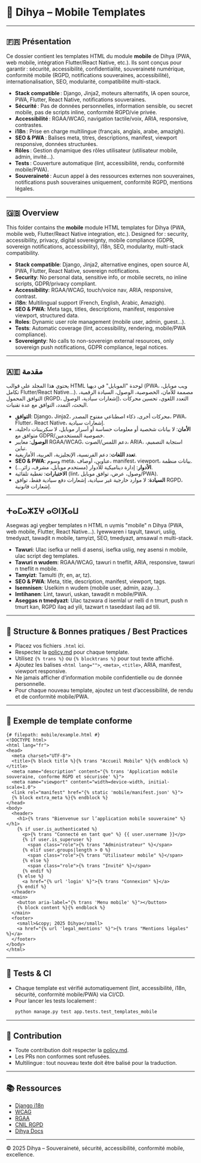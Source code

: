 # 📱 Dihya – Mobile Templates

---

## 🇫🇷 Présentation

Ce dossier contient les templates HTML du module **mobile** de Dihya (PWA, web mobile, intégration Flutter/React Native, etc.).
Ils sont conçus pour garantir : sécurité, accessibilité, confidentialité, souveraineté numérique, conformité mobile (RGPD, notifications souveraines, accessibilité), internationalisation, SEO, modularité, compatibilité multi-stack.

- **Stack compatible** : Django, Jinja2, moteurs alternatifs, IA open source, PWA, Flutter, React Native, notifications souveraines.
- **Sécurité** : Pas de données personnelles, information sensible, ou secret mobile, pas de scripts inline, conformité RGPD/vie privée.
- **Accessibilité** : RGAA/WCAG, navigation tactile/voix, ARIA, responsive, contrastes.
- **i18n** : Prise en charge multilingue (français, anglais, arabe, amazigh).
- **SEO & PWA** : Balises meta, titres, descriptions, manifest, viewport responsive, données structurées.
- **Rôles** : Gestion dynamique des rôles utilisateur (utilisateur mobile, admin, invité…).
- **Tests** : Couverture automatique (lint, accessibilité, rendu, conformité mobile/PWA).
- **Souveraineté** : Aucun appel à des ressources externes non souveraines, notifications push souveraines uniquement, conformité RGPD, mentions légales.

---

## 🇬🇧 Overview

This folder contains the **mobile** module HTML templates for Dihya (PWA, mobile web, Flutter/React Native integration, etc.).
Designed for : security, accessibility, privacy, digital sovereignty, mobile compliance (GDPR, sovereign notifications, accessibility), i18n, SEO, modularity, multi-stack compatibility.

- **Stack compatible**: Django, Jinja2, alternative engines, open source AI, PWA, Flutter, React Native, sovereign notifications.
- **Security**: No personal data, sensitive info, or mobile secrets, no inline scripts, GDPR/privacy compliant.
- **Accessibility**: RGAA/WCAG, touch/voice nav, ARIA, responsive, contrast.
- **i18n**: Multilingual support (French, English, Arabic, Amazigh).
- **SEO & PWA**: Meta tags, titles, descriptions, manifest, responsive viewport, structured data.
- **Roles**: Dynamic user role management (mobile user, admin, guest…).
- **Tests**: Automatic coverage (lint, accessibility, rendering, mobile/PWA compliance).
- **Sovereignty**: No calls to non-sovereign external resources, only sovereign push notifications, GDPR compliance, legal notices.

---

## 🇦🇪 مقدمة

يحتوي هذا المجلد على قوالب HTML لوحدة "الموبايل" في ديهيا (PWA، ويب موبايل، تكامل Flutter/React Native...).
مصممة للأمان، الخصوصية، الوصول، السيادة الرقمية، التوافق المحمول (RGPD، إشعارات سيادية، الوصول)، التعدد اللغوي، تحسين محركات البحث، التمدد، التوافق مع عدة تقنيات.

- **التوافق**: Django، Jinja2، محركات أخرى، ذكاء اصطناعي مفتوح المصدر، PWA، Flutter، React Native، إشعارات سيادية.
- **الأمان**: لا بيانات شخصية أو معلومات حساسة أو أسرار موبايل، لا سكريبتات داخلية، متوافق مع GDPR/خصوصية المستخدمين.
- **الوصول**: معايير RGAA/WCAG، دعم اللمس/الصوت، ARIA، استجابة التصميم، تباين.
- **تعدد اللغات**: دعم الفرنسية، الإنجليزية، العربية، الأمازيغية.
- **SEO & PWA**: وسوم meta، عناوين، أوصاف، manifest، viewport، بيانات منظمة.
- **الأدوار**: إدارة ديناميكية للأدوار (مستخدم موبايل، مشرف، زائر...).
- **الاختبارات**: تغطية تلقائية (lint، وصول، عرض، توافق موبايل/PWA).
- **السيادة**: لا موارد خارجية غير سيادية، إشعارات دفع سيادية فقط، توافق RGPD، إشعارات قانونية.

---

## ⵜⴰⵎⴰⵣⵉⵖ ⴰⵙⵏⴼⴰⵡ

Asegwas agi yegber templates n HTML n uγmis "mobile" n Dihya (PWA, web mobile, Flutter, React Native...).
Iɣewwaṛen i taɣult, tawuri, uslig, tmedyazt, tawaḍit n mobile, tamyizt, SEO, tmedyazt, amsawal n multi-stack.

- **Tawuri**: Ulac isefka ur nelli d asensi, isefka uslig, neɣ asensi n mobile, ulac script deg templates.
- **Tawuri n wudem**: RGAA/WCAG, tawuri n tneflit, ARIA, responsive, tawuri n tneflit n mobile.
- **Tamyizt**: Tamulti (fr, en, ar, tz).
- **SEO & PWA**: Meta, title, description, manifest, viewport, tags.
- **Isemnisen**: Uselkim n wudem (mobile user, admin, azay…).
- **Imtihanen**: Lint, tawuri, uskan, tawaḍit n mobile/PWA.
- **Aseggas n tmedyazt**: Ulac tazwara d isemlal ur nelli d n tmurt, push n tmurt kan, RGPD ilaq ad yili, tazwart n taseddast ilaq ad tili.

---

## 🚀 Structure & Bonnes pratiques / Best Practices

- Placez vos fichiers `.html` ici.
- Respectez la [policy.md](./policy.md) pour chaque template.
- Utilisez `{% trans %}` ou `{% blocktrans %}` pour tout texte affiché.
- Ajoutez les balises `<html lang="">`, `<meta>`, `<title>`, ARIA, manifest, viewport responsive.
- Ne jamais afficher d’information mobile confidentielle ou de donnée personnelle.
- Pour chaque nouveau template, ajoutez un test d’accessibilité, de rendu et de conformité mobile/PWA.

---

## 🧩 Exemple de template conforme

```django
{# filepath: mobile/example.html #}
<!DOCTYPE html>
<html lang="fr">
<head>
  <meta charset="UTF-8">
  <title>{% block title %}{% trans "Accueil Mobile" %}{% endblock %}</title>
  <meta name="description" content="{% trans 'Application mobile souveraine, conforme RGPD et sécurisée' %}">
  <meta name="viewport" content="width=device-width, initial-scale=1.0">
  <link rel="manifest" href="{% static 'mobile/manifest.json' %}">
  {% block extra_meta %}{% endblock %}
</head>
<body>
  <header>
    <h1>{% trans "Bienvenue sur l’application mobile souveraine" %}</h1>
    {% if user.is_authenticated %}
      <p>{% trans "Connecté en tant que" %} {{ user.username }}</p>
      {% if user.is_superuser %}
        <span class="role">{% trans "Administrateur" %}</span>
      {% elif user.groups|length > 0 %}
        <span class="role">{% trans "Utilisateur mobile" %}</span>
      {% else %}
        <span class="role">{% trans "Invité" %}</span>
      {% endif %}
    {% else %}
      <a href="{% url 'login' %}">{% trans "Connexion" %}</a>
    {% endif %}
  </header>
  <main>
    <button aria-label="{% trans 'Menu mobile' %}"></button>
    {% block content %}{% endblock %}
  </main>
  <footer>
    <small>&copy; 2025 Dihya</small>
    <a href="{% url 'legal_mentions' %}">{% trans "Mentions légales" %}</a>
  </footer>
</body>
</html>
```

---

## 🧪 Tests & CI

- Chaque template est vérifié automatiquement (lint, accessibilité, i18n, sécurité, conformité mobile/PWA) via CI/CD.
- Pour lancer les tests localement :
  ```bash
  python manage.py test app.tests.test_templates_mobile
  ```

---

## 🤝 Contribution

- Toute contribution doit respecter la [policy.md](./policy.md).
- Les PRs non conformes sont refusées.
- Multilingue : tout nouveau texte doit être balisé pour la traduction.

---

## 📚 Ressources

- [Django i18n](https://docs.djangoproject.com/fr/stable/topics/i18n/translation/)
- [WCAG](https://www.w3.org/WAI/standards-guidelines/wcag/)
- [RGAA](https://accessibilite.numerique.gouv.fr/methode/criteres/)
- [CNIL RGPD](https://www.cnil.fr/fr/rgpd-de-quoi-parle-t-on)
- [Dihya Docs](../../../../docs/)

---

© 2025 Dihya – Souveraineté, sécurité, accessibilité, conformité mobile, excellence.
